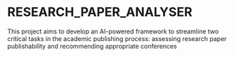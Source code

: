 # RESEARCH_PAPER_ANALYSER
This project  aims to develop an AI-powered framework to streamline two critical tasks in the  academic publishing process: assessing research paper publishability and recommending  appropriate conferences
